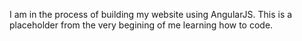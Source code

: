 I am in the process of building my website using AngularJS. This is a placeholder from the very begining of me learning how to code.

